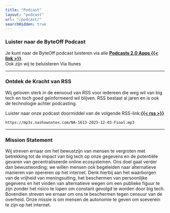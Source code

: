 ```yaml
---
title: "Podcast"
layout: "podcast"
url: "/podcast/"
searchHidden: true
---
```


### Luister naar de ByteOff Podcast
Je kunt naar de ByteOff podcast luisteren via alle **[Podcasts 2.0 Apps {{< link >}}](https://podcastindex.com)**.  
Ook zijn wij te beluisteren Via Itunes

---
### Ontdek de Kracht van RSS
Wij geloven sterk in de eenvoud van RSS voor iedereen die weg wil van big tech en toch goed geïnformeerd wil blijven. RSS bestaat al jaren en is ook de technologie achter podcasting.

Luister naar onze podcast doormiddel van de volgende RSS-link:**[{{< rss >}}](https://google.com)**
```
https://mp3s.nashownotes.com/NA-1613-2023-12-03-Final.mp3
```
----
### Mission Statement
Wij streven ernaar om het bewustzijn van mensen te vergroten met betrekking tot de impact van big tech op onze gegevens en de potentiële gevaren van gecentraliseerde online ecosystemen. Ons doel gaat verder dan bewustwording; we willen mensen ook begeleiden naar alternatieve manieren van opereren op het internet. Denk hierbij aan het waarborgen van de vrijheid van meningsuiting, het beschermen van persoonlijke gegevens en het vinden van alternatieve wegen om een publieke figuur te zijn zonder het risico te lopen om constant gevolgd te worden door big tech. Bovendien streven we ernaar om ons te beschermen tegen censuur van de overheid. Onze missie is om mensen de autonomie te geven om soeverein te zijn op het internet.